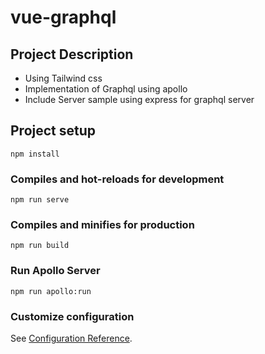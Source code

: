 # vue-graphql

## Project Description
- Using Tailwind css
- Implementation of Graphql using apollo
- Include Server sample using express for graphql server

## Project setup
```
npm install
```

### Compiles and hot-reloads for development
```
npm run serve
```

### Compiles and minifies for production
```
npm run build
```

### Run Apollo Server
```
npm run apollo:run
```

### Customize configuration
See [Configuration Reference](https://cli.vuejs.org/config/).
